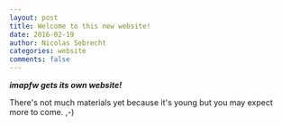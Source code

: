 ```yaml
---
layout: post
title: Welcome to this new website!
date: 2016-02-19
author: Nicolas Sebrecht
categories: website
comments: false
---
```


***imapfw gets its own website!***

There's not much materials yet because it's young but you may expect more to come. ,-)
